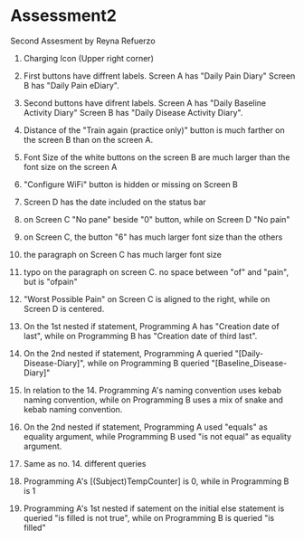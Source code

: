 # Assessment2
Second Assesment by Reyna Refuerzo


1. Charging Icon (Upper right corner)
2. First buttons have diffrent labels.
		Screen A has "Daily Pain Diary"
		Screen B has "Daily Pain eDiary".
3. Second buttons have difrent labels.
		Screen A has "Daily Baseline Activity Diary"
		Screen B has "Daily Disease Activity Diary".
4. Distance of the "Train again (practice only)" button is much farther on the screen B than on the screen A.
5. Font Size of the white buttons on the screen B are much larger than the font size on the screen A
6. "Configure WiFi" button is hidden or missing on Screen B

7. Screen D has the date included on the status bar

8. on Screen C "No pane" beside "0" button, while on Screen D "No pain"

9. on Screen C, the button "6" has much larger font size than the others

10. the paragraph on Screen C has much larger font size

11. typo on the paragraph on screen C. no space between "of" and "pain", but is "ofpain"

12. "Worst Possible Pain" on Screen C is aligned to the right, while on Screen D is centered.

13. On the 1st nested if statement,
Programming A has "Creation date of last", while on Programming B has "Creation date of third last".

14. On the 2nd nested if statement,
Programming A queried "[Daily-Disease-Diary]", while on Programming B queried "[Baseline_Disease-Diary]"

15. In relation to the 14. Programming A's naming convention uses kebab naming convention, while on Programming B uses a mix of snake and kebab naming convention.

16. On the 2nd nested if statement, Programming A used "equals" as equality argument, while Programming B used "is not equal" as equality argument.

17. Same as no. 14. different queries

18. Programming A's [(Subject)TempCounter] is 0, while in Programming B is 1

19. Programming A's 1st nested if satement on the initial else statement is queried "is filled is not true", while on Programming B is queried "is filled"
